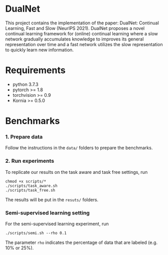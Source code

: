 # DualNet

This project contains the implementation of the paper: DualNet: Continual Learning, Fast and Slow (NeurIPS 2021). 
DualNet proposes a novel continual learning framework for (online) continual learning where a slow network gradually accumulates knowledge to improves its general representation over time and a fast network utilizes the slow representation to quickly learn new information.

# Requirements
- python 3.7.3
- pytorch >= 1.8
- torchvision >= 0.9
- Kornia >= 0.5.0

# Benchmarks
### 1. Prepare data
Follow the instructions in the `data/` folders to prepare the benchmarks.

### 2. Run experiments
To replicate our results on the task aware and task free settings, run
```
chmod +x scripts/*
./scripts/task_aware.sh
./scripts/task_free.sh
```

The results will be put in the `resuts/` folders.

### Semi-supervised learning setting
For the semi-supervised learning experiment, run
```
./scripts/semi.sh --rho 0.1
```
The parameter `rho` indicates the percentage of data that are labeled (e.g. 10% or 25%).
